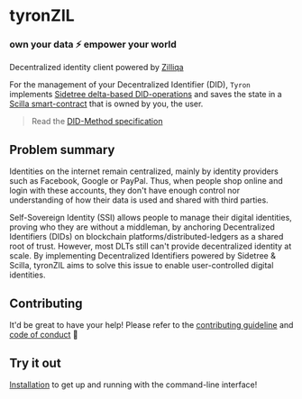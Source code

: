 # tyronZIL

### own your data :zap: empower your world

Decentralized identity client powered by [Zilliqa](https://zilliqa.com)

For the management of your Decentralized Identifier (DID), `Tyron` implements [Sidetree delta-based DID-operations](https://identity.foundation/sidetree/spec/#did-operations) and saves the state in a [Scilla smart-contract](https://scilla-lang.org/) that is owned by you, the user.

> Read the [DID-Method specification](https://tyronzil.com)

## Problem summary

Identities on the internet remain centralized, mainly by identity providers such as Facebook, Google or PayPal. Thus, when people shop online and login with these accounts, they don't have enough control nor understanding of how their data is used and shared with third parties.

Self-Sovereign Identity (SSI) allows people to manage their digital identities, proving who they are without a middleman, by anchoring Decentralized Identifiers (DIDs) on blockchain platforms/distributed-ledgers as a shared root of trust. However, most DLTs still can't provide decentralized identity at scale. By implementing Decentralized Identifiers powered by Sidetree & Scilla, tyronZIL aims to solve this issue to enable user-controlled digital identities.

## Contributing

It'd be great to have your help! Please refer to the [contributing guideline](./files/CONTRIBUTING.md) and [code of conduct](./files/CODE_OF_CONDUCT.md) :high_brightness:

## Try it out

[Installation](./files/installation.md) to get up and running with the command-line interface!
